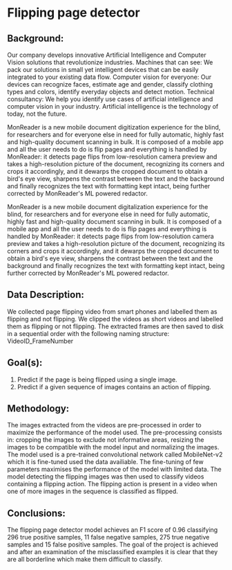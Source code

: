 # Flipping page detector
## Background:
Our company develops innovative Artificial Intelligence and Computer Vision solutions that revolutionize industries. Machines that can see: We pack our solutions in small yet intelligent devices that can be easily integrated to your existing data flow. Computer vision for everyone: Our devices can recognize faces, estimate age and gender, classify clothing types and colors, identify everyday objects and detect motion. Technical consultancy: We help you identify use cases of artificial intelligence and computer vision in your industry. Artificial intelligence is the technology of today, not the future.

MonReader is a new mobile document digitization experience for the blind, for researchers and for everyone else in need for fully automatic, highly fast and high-quality document scanning in bulk. It is composed of a mobile app and all the user needs to do is flip pages and everything is handled by MonReader: it detects page flips from low-resolution camera preview and takes a high-resolution picture of the document, recognizing its corners and crops it accordingly, and it dewarps the cropped document to obtain a bird's eye view, sharpens the contrast between the text and the background and finally recognizes the text with formatting kept intact, being further corrected by MonReader's ML powered redactor.

MonReader is a new mobile document digitalization experience for the blind, for researchers and for everyone else in need for fully automatic, highly fast and high-quality document scanning in bulk. It is composed of a mobile app and all the user needs to do is flip pages and everything is handled by MonReader: it detects page flips from low-resolution camera preview and takes a high-resolution picture of the document, recognizing its corners and crops it accordingly, and it dewarps the cropped document to obtain a bird's eye view, sharpens the contrast between the text and the background and finally recognizes the text with formatting kept intact, being further corrected by MonReader's ML powered redactor.

## Data Description:
We collected page flipping video from smart phones and labelled them as flipping and not flipping. We clipped the videos as short videos and labelled them as flipping or not flipping. The extracted frames are then saved to disk in a sequential order with the following naming structure: VideoID_FrameNumber

## Goal(s):
1) Predict if the page is being flipped using a single image.
2) Predict if a given sequence of images contains an action of flipping.

## Methodology:
The images extracted from the videos are pre-processed in order to maximize the performance of the model used. The pre-processing consists in: cropping the images to exclude not informative areas, resizing the images to be compatible with the model input and normalizing the images. The model used is a pre-trained convolutional network called MobileNet-v2 which it is fine-tuned used the data availiable. The fine-tuning of few parameters maximises the performance of the model with limited data. The model detecting the flipping images was then used to classify videos containing a flipping action. The flipping action is present in a video when one of more images in the sequence is classified as flipped.

## Conclusions:
The flipping page detector model achieves an F1 score of 0.96 classifying 296 true positive samples, 11 false negative samples, 275 true negative samples and 15 false positive samples. The goal of the project is achieved and after an examination of the misclassified examples it is clear that they are all borderline which make them difficult to classify. 
